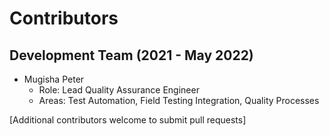 # Contributors

## Development Team (2021 - May 2022)

* Mugisha Peter
    - Role: Lead Quality Assurance Engineer
    - Areas: Test Automation, Field Testing Integration, Quality Processes

[Additional contributors welcome to submit pull requests]
